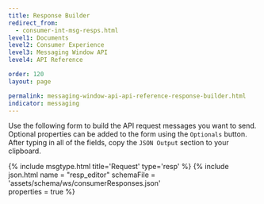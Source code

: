 ```yaml
---
title: Response Builder
redirect_from:
  - consumer-int-msg-resps.html
level1: Documents
level2: Consumer Experience
level3: Messaging Window API
level4: API Reference

order: 120
layout: page

permalink: messaging-window-api-api-reference-response-builder.html
indicator: messaging
---
```


Use the following form to build the API request messages you want to send.
Optional properties can be added to the form using the ``Optionals`` button. After typing in all of the fields, copy the ``JSON Output`` section to your clipboard.

{% include msgtype.html title='Request' type='resp' %}
{% include json.html name = "resp_editor" 
	schemaFile = 'assets/schema/ws/consumerResponses.json' 	
	properties = true %}